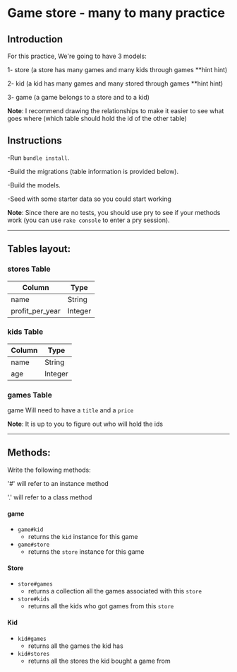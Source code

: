 # Game store - many to many practice

## Introduction

For this practice, We're going to have 3 models: 

1-  store (a store has many games and many kids through games **hint hint)

2-  kid (a kid has many games and many stored through games **hint hint)

3- game (a game belongs to a store and to a kid)

**Note**: I recommend drawing the relationships to make it easier to see what goes where (which table should hold the id of the other table)


## Instructions

-Run `bundle install`.

-Build the migrations (table information is provided below).

-Build the models.

-Seed with some starter data so you could start working

**Note**: Since there are no tests, you should use pry to see if your methods work (you can use `rake console` to enter a pry session).

-----
## Tables layout:

### stores Table

| Column          | Type    |
| -------------   | ------- |
| name            | String  |
| profit_per_year | Integer |

### kids Table

| Column | Type   |
| ------ | ------ |
| name   | String |
| age    | Integer|

### games Table
game
Will need to have a `title` and a `price`

**Note**: It is up to you to figure out who will hold the ids

-----------------------
## Methods:

Write the following methods:

'#'  will refer to an instance method

'.' will refer to a class method

#### game

- `game#kid`
  - returns the `kid` instance for this game
- `game#store`
  - returns the `store` instance for this game

#### Store

- `store#games`
  - returns a collection all the games associated with this `store`
- `store#kids`
  - returns all the kids who got games from this `store`

#### Kid

- `kid#games`
  - returns all the games the kid has
- `kid#stores`
  - returns all the stores the kid bought a game from
